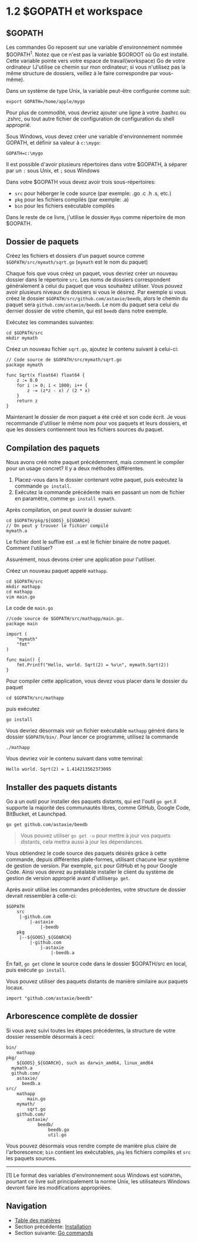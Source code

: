 # 1.2 $GOPATH et workspace

## $GOPATH

Les commandes Go reposent sur une variable d'environnement nommée $GOPATH<sup>1</sup>. Notez que ce n'est pas la variable $GOROOT où Go est installé.
Cette variable pointe vers votre espace de travail(workspace) Go de votre ordinateur (J'utilise ce chemin sur mon ordinateur; si vous n'utilisez pas
la même structure de dossiers, veillez à le faire correspondre par vous-même).

Dans un système de type Unix, la variable peut-être configurée comme suit:
	
    export GOPATH=/home/apple/mygo

Pour plus de commodité, vous devriez ajouter une ligne à votre .bashrc ou .zshrc, ou tout autre fichier de configuration de configuration du shell approprié.
	
Sous Windows, vous devez créer une variable d'environnement nommée GOPATH, et définir sa valeur à `c:\mygo`:

    GOPATH=c:\mygo 

Il est possible d'avoir plusieurs répertoires dans votre $GOPATH, à séparer par un `:` sous Unix, et `;` sous Windows

Dans votre $GOPATH vous devez avoir trois sous-répertoires:

* `src` pour héberger le code source (par exemple: .go .c .h .s, etc.)
* `pkg` pour les fichiers compilés (par exemple: .a)
* `bin` pour les fichiers exécutable compilés

Dans le reste de ce livre, j'utilise le dossier `Mygo` comme répertoire de mon $GOPATH.

## Dossier de paquets

Créez les fichiers et dossiers d'un paquet source comme `$GOPATH/src/mymath/sqrt.go` (`mymath` est le nom du paquet)

Chaque fois que vous créez un paquet, vous devriez créer un nouveau dossier dans le répertoire `src`.
Les noms de dossiers correspondent généralement à celui du paquet que vous souhaitez utiliser.
Vous pouvez avoir plusieurs niveaux de dossiers si vous le désirez.
Par exemple si vous créez le dossier `$GOPATH/src/github.com/astaxie/beedb`, alors le chemin du paquet sera `github.com/astaxie/beedb`.
Le nom du paquet sera celui du dernier dossier de votre chemin, qui est `beedb` dans notre exemple.

Exécutez les commandes suivantes:

	cd $GOPATH/src
	mkdir mymath
	
Créez un nouveau fichier `sqrt.go`, ajoutez le contenu suivant à celui-ci:

	// Code source de $GOPATH/src/mymath/sqrt.go
	package mymath
	
	func Sqrt(x float64) float64 {
		z := 0.0
		for i := 0; i < 1000; i++ {
			z -= (z*z - x) / (2 * x)
		}
		return z
	}
	
Maintenant le dossier de mon paquet a été créé et son code écrit. Je vous recommande d'utiliser le même nom pour vos paquets et leurs dossiers,
et que les dossiers contiennent tous les fichiers sources du paquet.

## Compilation des paquets

Nous avons créé notre paquet précédemment, mais comment le compiler pour un usage concret? Il y a deux méthodes différentes.

1. Placez-vous dans le dossier contenant votre paquet, puis exécutez la commande `go install`.
2. Exécutez la commande précédente mais en passant un nom de fichier en paramètre, comme `go install mymath`.

Après compilation, on peut ouvrir le dossier suivant:

	cd $GOPATH/pkg/${GOOS}_${GOARCH}
	// On peut y trouver le fichier compilé
	mymath.a
	
Le fichier dont le suffixe est `.a` est le fichier binaire de notre paquet. Comment l'utiliser?

Assurément, nous devons créer une application pour l'utiliser.

Créez un nouveau paquet appelé `mathapp`.

	cd $GOPATH/src
	mkdir mathapp
	cd mathapp
	vim main.go
	
Le code de `main.go`

	//code source de $GOPATH/src/mathapp/main.go.
	package main
	
	import (
		"mymath"
		"fmt"
	)
	
	func main() {
		fmt.Printf("Hello, world. Sqrt(2) = %v\n", mymath.Sqrt(2))
	}
	
Pour compiler cette application, vous devez vous placer dans le dossier du paquet

    cd $GOPATH/src/mathapp

puis exécutez

    go install

Vous devriez désormais voir un fichier exécutable `mathapp` généré dans le dossier `$GOPATH/bin/`.
Pour lancer ce programme, utilisez la commande

    ./mathapp

Vous devriez voir le contenu suivant dans votre temrinal:

    Hello world. Sqrt(2) = 1.414213562373095
	
## Installer des paquets distants

Go a un outil pour installer des paquets distants, qui est l'outil `go get`.Il supporte la majorité des communautés libres, comme
GitHub, Google Code, BitBucket, et Launchpad.

    go get github.com/astaxie/beedb

>Vous pouvez utiliser `go get -u` pour mettre à jour vos paquets distants, cela mettra aussi à jour les dépendances.

Vous obtiendrez le code source des paquets désirés grâce à cette commande, depuis différentes plate-formes, utilisant chacune leur système de gestion de version.
Par exemple, `git` pour GitHub et `hg` pour Google Code. Ainsi vous devrez au préalable installer le client du système de gestion de version approprié
avant d'utiliser`go get`.

Après avoir utilisé les commandes précédentes, votre structure de dossier devrait ressembler à celle-ci:

	$GOPATH
		src
		 |-github.com
		 	 |-astaxie
		 	 	 |-beedb
		pkg
		 |--${GOOS}_${GOARCH}
		 	 |-github.com
		 	 	 |-astaxie
		 	 	 	 |-beedb.a

En fait, `go get` clone le source code dans le dossier $GOPATH/src en local, puis exécute `go install`.

Vous pouvez utiliser des paquets distants de manière similaire aux paquets locaux.

	import "github.com/astaxie/beedb"
	
##  Arborescence complète de dossier

Si vous avez suivi toutes les étapes précédentes, la structure de votre dossier ressemble désormais à ceci:

	bin/
		mathapp
	pkg/
		${GOOS}_${GOARCH}, such as darwin_amd64, linux_amd64
      mymath.a
      github.com/
        astaxie/
          beedb.a
	src/
		mathapp
			main.go
		mymath/
			sqrt.go
		github.com/
			astaxie/
				beedb/
					beedb.go
					util.go
					
Vous pouvez désormais vous rendre compte de manière plus claire de l'arborescence; `bin` contient les exécutables, `pkg` les fichiers compilés et
`src` les paquets sources.

 - - -
[1] Le format des variables d'environnement sous Windows est `%GOPATH%`, pourtant ce livre suit principalement la norme Unix,
les utilisateurs Windows devront faire les modifications appropriées.

## Navigation

- [Table des matières](preface.md)
- Section précédente: [Installation](01.1.md)
- Section suivante: [Go commands](01.3.md)
